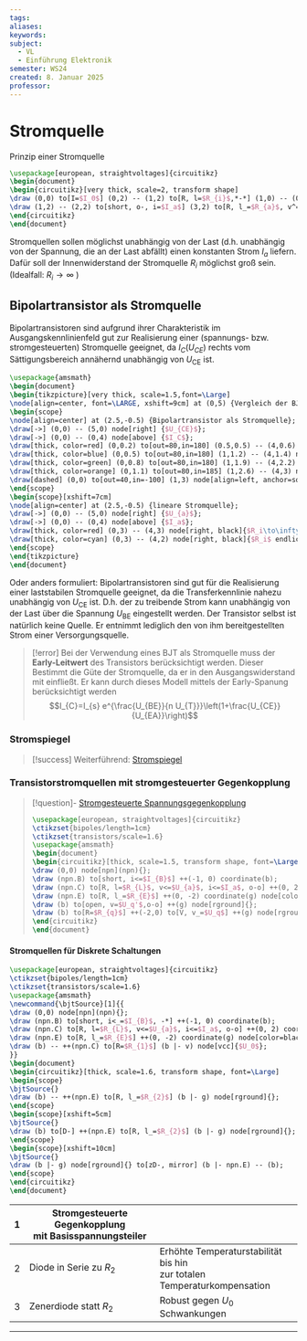 ```yaml
---
tags: 
aliases: 
keywords: 
subject:
  - VL
  - Einführung Elektronik
semester: WS24
created: 8. Januar 2025
professor:
---
```

 

# Stromquelle

Prinzip einer Stromquelle

```tikz
\usepackage[european, straightvoltages]{circuitikz}
\begin{document}
\begin{circuitikz}[very thick, scale=2, transform shape]
\draw (0,0) to[I=$I_0$] (0,2) -- (1,2) to[R, l=$R_{i}$,*-*] (1,0) -- (0,0);
\draw (1,2) -- (2,2) to[short, o-, i=$I_a$] (3,2) to[R, l_=$R_{a}$, v^=$U_a$] (3,0) to[short, -o] (2,0) -- (1,0);
\end{circuitikz}
\end{document}
```

Stromquellen sollen möglichst unabhängig von der Last (d.h. unabhängig von der Spannung, die an der Last abfällt) einen konstanten Strom $I_a$ liefern. Dafür soll der Innenwiderstand der Stromquelle $R_i$ möglichst groß sein. (Idealfall: $R_i \to \infty$ )

## Bipolartransistor als Stromquelle

Bipolartransistoren sind aufgrund ihrer Charakteristik im Ausgangskennlinienfeld gut zur Realisierung einer (spannungs- bzw. stromgesteuerten) Stromquelle geeignet, da $I_C(U_{CE})$ rechts vom Sättigungsbereich annähernd unabhängig von $U_{\mathrm{CE}}$ ist.

```tikz
\usepackage{amsmath}
\begin{document}
\begin{tikzpicture}[very thick, scale=1.5,font=\Large]
\node[align=center, font=\LARGE, xshift=9cm] at (0,5) {Vergleich der BJT Kennlinie zu einer lin. Stromquelle};
\begin{scope}
\node[align=center] at (2.5,-0.5) {Bipolartransistor als Stromquelle};
\draw[->] (0,0) -- (5,0) node[right] {$U_{CE}$};
\draw[->] (0,0) -- (0,4) node[above] {$I_C$};
\draw[thick, color=red] (0,0.2) to[out=80,in=180] (0.5,0.5) -- (4,0.6) node[right, black]{$I_{B1}$};
\draw[thick, color=blue] (0,0.5) to[out=80,in=180] (1,1.2) -- (4,1.4) node[right, black]{$I_{B2}$};
\draw[thick, color=green] (0,0.8) to[out=80,in=180] (1,1.9) -- (4,2.2) node[right, black]{$I_{B3}$};
\draw[thick, color=orange] (0,1.1) to[out=80,in=185] (1,2.6) -- (4,3) node[right, black]{$I_{B4}$};
\draw[dashed] (0,0) to[out=40,in=-100] (1,3) node[align=left, anchor=south, text width=2cm]{Sättigungs-bereich};
\end{scope}
\begin{scope}[xshift=7cm]
\node[align=center] at (2.5,-0.5) {lineare Stromquelle};
\draw[->] (0,0) -- (5,0) node[right] {$U_{a}$};
\draw[->] (0,0) -- (0,4) node[above] {$I_a$};
\draw[thick, color=red] (0,3) -- (4,3) node[right, black]{$R_i\to\infty$};
\draw[thick, color=cyan] (0,3) -- (4,2) node[right, black]{$R_i$ endlich (real)};
\end{scope}
\end{tikzpicture}
\end{document}
```


Oder anders formuliert: Bipolartransistoren sind gut für die Realisierung einer laststabilen Stromquelle geeignet, da die Transferkennlinie nahezu unabhängig von $U_{\mathrm{CE}}$ ist. D.h. der zu treibende Strom kann unabhängig von der Last über die Spannung $U_{\mathrm{BE}}$ eingestellt werden.
Der Transistor selbst ist natürlich keine Quelle. Er entnimmt lediglich den von ihm bereitgestellten Strom einer Versorgungsquelle.

> [!error] Bei der Verwendung eines BJT als Stromquelle muss der **Early-Leitwert** des Transistors berücksichtigt werden.
> Dieser Bestimmt die Güte der Stromquelle, da er in den Ausgangswiderstand mit einfließt.
> Er kann durch dieses Modell mittels der Early-Spanung berücksichtigt werden
> $$I_{C}=I_{s} e^{\frac{U_{BE}}{n U_{T}}}\left(1+\frac{U_{CE}}{U_{EA}}\right)$$

### Stromspiegel

> [!success] Weiterführend: [Stromspiegel](../Stromversorgungseinheiten/Stromspiegel.md)

### Transistorstromquellen mit stromgesteuerter Gegenkopplung

> [!question]- [Stromgesteuerte Spannungsgegenkopplung](Spannungseinstellung.md#Stromgesteuerte%20Spannungsgegenkopplung)
> 
> ```tikz
> \usepackage[european, straightvoltages]{circuitikz}
> \ctikzset{bipoles/length=1cm}
> \ctikzset{transistors/scale=1.6}
> \usepackage{amsmath}
> \begin{document}
> \begin{circuitikz}[thick, scale=1.5, transform shape, font=\Large]
> \draw (0,0) node[npn](npn){};
> \draw (npn.B) to[short, i<=$I_{B}$] ++(-1, 0) coordinate(b);
> \draw (npn.C) to[R, l=$R_{L}$, v<=$U_{a}$, i<=$I_a$, o-o] ++(0, 2) coordinate(v) node[vcc]{$U_0$};
> \draw (npn.E) to[R, l_=$R_{E}$] ++(0, -2) coordinate(g) node[color=black, rground]{};
> \draw (b) to[open, v=$U_q'$,o-o] ++(g) node[rground]{};
> \draw (b) to[R=$R_{q}$] ++(-2,0) to[V, v_=$U_q$] ++(g) node[rground]{};
> \end{circuitikz}
> \end{document}
> ```
> 
>

#### Stromquellen für Diskrete Schaltungen

```tikz
\usepackage[european, straightvoltages]{circuitikz}
\ctikzset{bipoles/length=1cm}
\ctikzset{transistors/scale=1.6}
\usepackage{amsmath}
\newcommand{\bjtSource}[1]{{
\draw (0,0) node[npn](npn){};
\draw (npn.B) to[short, i<_=$I_{B}$, -*] ++(-1, 0) coordinate(b);
\draw (npn.C) to[R, l=$R_{L}$, v<=$U_{a}$, i<=$I_a$, o-o] ++(0, 2) coordinate(v) node[vcc]{$U_0$};
\draw (npn.E) to[R, l_=$R_{E}$] ++(0, -2) coordinate(g) node[color=black, rground]{};
\draw (b) -- ++(npn.C) to[R=$R_{1}$] (b |- v) node[vcc]{$U_0$};
}}
\begin{document}
\begin{circuitikz}[thick, scale=1.6, transform shape, font=\Large]
\begin{scope}
\bjtSource{}
\draw (b) -- ++(npn.E) to[R, l_=$R_{2}$] (b |- g) node[rground]{};
\end{scope}
\begin{scope}[xshift=5cm]
\bjtSource{}
\draw (b) to[D-] ++(npn.E) to[R, l_=$R_{2}$] (b |- g) node[rground]{};
\end{scope}
\begin{scope}[xshift=10cm]
\bjtSource{}
\draw (b |- g) node[rground]{} to[zD-, mirror] (b |- npn.E) -- (b);
\end{scope}
\end{circuitikz}
\end{document}
```

| 1   | Stromgesteuerte Gegenkopplung<br>mit Basisspannungsteiler |                                                                            |
| --- | --------------------------------------------------------- | -------------------------------------------------------------------------- |
| 2   | Diode in Serie zu $R_{2}$                                 | Erhöhte Temperaturstabilität bis hin<br>zur totalen Temperaturkompensation |
| 3   | Zenerdiode statt $R_{2}$                                  | Robust gegen $U_0$ Schwankungen                                            |

---

